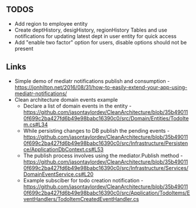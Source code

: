 ## TODOS
* Add region to employee entity
* Create deptHistory, desigHistory, regionHistory Tables and use notifications for updating latest dept in user entity for quick access
* Add "enable two factor" option for users, disable options should not be present

## Links
* Simple demo of mediatr notifications publish and consumption - https://jonhilton.net/2016/08/31/how-to-easily-extend-your-app-using-mediatr-notifications/
* Clean architecture domain events example
	* Declare a list of domain events in the entity - https://github.com/jasontaylordev/CleanArchitecture/blob/35b490110f699c2ba427fd6b49e98babc16390c0/src/Domain/Entities/TodoItem.cs#L34
	* While persisting changes to DB publish the pending events - https://github.com/jasontaylordev/CleanArchitecture/blob/35b490110f699c2ba427fd6b49e98babc16390c0/src/Infrastructure/Persistence/ApplicationDbContext.cs#L53
	* The publish process involves using the mediator.Publish method - https://github.com/jasontaylordev/CleanArchitecture/blob/35b490110f699c2ba427fd6b49e98babc16390c0/src/Infrastructure/Services/DomainEventService.cs#L20
	* Example subsciber for todo creation notification - https://github.com/jasontaylordev/CleanArchitecture/blob/35b490110f699c2ba427fd6b49e98babc16390c0/src/Application/TodoItems/EventHandlers/TodoItemCreatedEventHandler.cs
